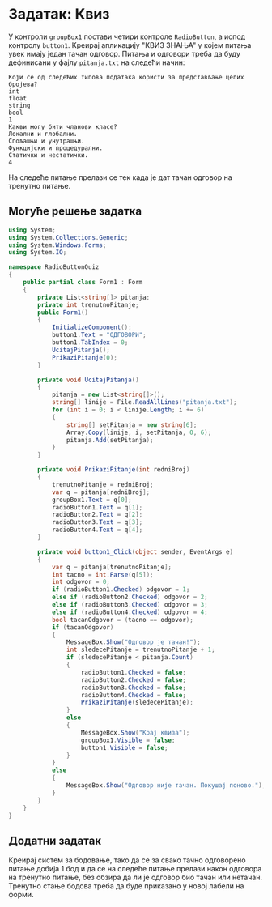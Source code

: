 # Задатак: Квиз

У контроли `groupBox1` постави четири контроле `RadioButton`, а испод контролу
`button1`. Kреирај апликацију "КВИЗ ЗНАЊА" у којем питања увек имају један
тачан одговор. Питања и одговори треба да буду дефинисани у фајлу `pitanja.txt`
на следећи начин:

```text
Који се од следећих типова података користи за представљање целих бројева?
int
float
string
bool
1
Какви могу бити чланови класе?
Локални и глобални.
Спољашњи и унутрашњи.
Функцијски и процедурални.
Статички и нестатички.
4
```

На следеће питање прелази се тек када је дат тачан одговор на тренутно питање.

## Могуће решење задатка

```cs
using System;
using System.Collections.Generic;
using System.Windows.Forms;
using System.IO;

namespace RadioButtonQuiz
{
    public partial class Form1 : Form
    {
        private List<string[]> pitanja;
        private int trenutnoPitanje;
        public Form1()
        {
            InitializeComponent();
            button1.Text = "ОДГОВОРИ";
            button1.TabIndex = 0;
            UcitajPitanja();
            PrikaziPitanje(0);
        }

        private void UcitajPitanja()
        {
            pitanja = new List<string[]>();
            string[] linije = File.ReadAllLines("pitanja.txt");
            for (int i = 0; i < linije.Length; i += 6)
            {
                string[] setPitanja = new string[6];
                Array.Copy(linije, i, setPitanja, 0, 6);
                pitanja.Add(setPitanja);
            }
        }

        private void PrikaziPitanje(int redniBroj)
        {
            trenutnoPitanje = redniBroj;
            var q = pitanja[redniBroj];
            groupBox1.Text = q[0];
            radioButton1.Text = q[1];
            radioButton2.Text = q[2];
            radioButton3.Text = q[3];
            radioButton4.Text = q[4];
        }

        private void button1_Click(object sender, EventArgs e)
        {
            var q = pitanja[trenutnoPitanje];
            int tacno = int.Parse(q[5]);
            int odgovor = 0;
            if (radioButton1.Checked) odgovor = 1;
            else if (radioButton2.Checked) odgovor = 2;
            else if (radioButton3.Checked) odgovor = 3;
            else if (radioButton4.Checked) odgovor = 4;
            bool tacanOdgovor = (tacno == odgovor);
            if (tacanOdgovor)
            {
                MessageBox.Show("Одговор је тачан!");
                int sledecePitanje = trenutnoPitanje + 1;
                if (sledecePitanje < pitanja.Count)
                {
                    radioButton1.Checked = false;
                    radioButton2.Checked = false;
                    radioButton3.Checked = false;
                    radioButton4.Checked = false;
                    PrikaziPitanje(sledecePitanje);
                }
                else
                {
                    MessageBox.Show("Крај квиза");
                    groupBox1.Visible = false;
                    button1.Visible = false;
                }
            }
            else
            {
                MessageBox.Show("Одговор није тачан. Покушај поново.");
            }
        }
    }
}
```

## Додатни задатак

Креирај систем за бодовање, тако да се за свако тачно одговорено питање
добија 1 бод и да се на следеће питање прелази након одговора на тренутно
питање, без обзира да ли је одговор био тачан или нетачан. Тренутно стање
бодова треба да буде приказано у новој лабели на форми.
